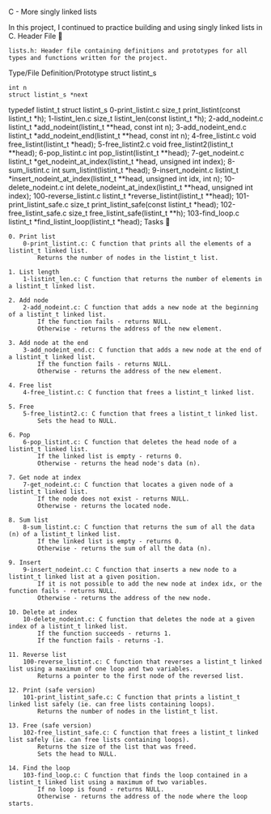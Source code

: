 C - More singly linked lists

In this project, I continued to practice building and using singly linked lists in C.
Header File 📁

    lists.h: Header file containing definitions and prototypes for all types and functions written for the project.

Type/File 	Definition/Prototype
struct listint_s 	

    int n
    struct listint_s *next

typedef listint_t 	struct listint_s
0-print_listint.c 	size_t print_listint(const listint_t *h);
1-listint_len.c 	size_t listint_len(const listint_t *h);
2-add_nodeint.c 	listint_t *add_nodeint(listint_t **head, const int n);
3-add_nodeint_end.c 	listint_t *add_nodeint_end(listint_t **head, const int n);
4-free_listint.c 	void free_listint(listint_t *head);
5-free_listint2.c 	void free_listint2(listint_t **head);
6-pop_listint.c 	int pop_listint(listint_t **head);
7-get_nodeint.c 	listint_t *get_nodeint_at_index(listint_t *head, unsigned int index);
8-sum_listint.c 	int sum_listint(listint_t *head);
9-insert_nodeint.c 	listint_t *insert_nodeint_at_index(listint_t **head, unsigned int idx, int n);
10-delete_nodeint.c 	int delete_nodeint_at_index(listint_t **head, unsigned int index);
100-reverse_listint.c 	listint_t *reverse_listint(listint_t **head);
101-print_listint_safe.c 	size_t print_listint_safe(const listint_t *head);
102-free_listint_safe.c 	size_t free_listint_safe(listint_t **h);
103-find_loop.c 	listint_t *find_listint_loop(listint_t *head);
Tasks 📃

    0. Print list
        0-print_listint.c: C function that prints all the elements of a listint_t linked list.
            Returns the number of nodes in the listint_t list.

    1. List length
        1-listint_len.c: C function that returns the number of elements in a listint_t linked list.

    2. Add node
        2-add_nodeint.c: C function that adds a new node at the beginning of a listint_t linked list.
            If the function fails - returns NULL.
            Otherwise - returns the address of the new element.

    3. Add node at the end
        3-add_nodeint_end.c: C function that adds a new node at the end of a listint_t linked list.
            If the function fails - returns NULL.
            Otherwise - returns the address of the new element.

    4. Free list
        4-free_listint.c: C function that frees a listint_t linked list.

    5. Free
        5-free_listint2.c: C function that frees a listint_t linked list.
            Sets the head to NULL.

    6. Pop
        6-pop_listint.c: C function that deletes the head node of a listint_t linked list.
            If the linked list is empty - returns 0.
            Otherwise - returns the head node's data (n).

    7. Get node at index
        7-get_nodeint.c: C function that locates a given node of a listint_t linked list.
            If the node does not exist - returns NULL.
            Otherwise - returns the located node.

    8. Sum list
        8-sum_listint.c: C function that returns the sum of all the data (n) of a listint_t linked list.
            If the linked list is empty - returns 0.
            Otherwise - returns the sum of all the data (n).

    9. Insert
        9-insert_nodeint.c: C function that inserts a new node to a listint_t linked list at a given position.
            If it is not possible to add the new node at index idx, or the function fails - returns NULL.
            Otherwise - returns the address of the new node.

    10. Delete at index
        10-delete_nodeint.c: C function that deletes the node at a given index of a listint_t linked list.
            If the function succeeds - returns 1.
            If the function fails - returns -1.

    11. Reverse list
        100-reverse_listint.c: C function that reverses a listint_t linked list using a maximum of one loop and two variables.
            Returns a pointer to the first node of the reversed list.

    12. Print (safe version)
        101-print_listint_safe.c: C function that prints a listint_t linked list safely (ie. can free lists containing loops).
            Returns the number of nodes in the listint_t list.

    13. Free (safe version)
        102-free_listint_safe.c: C function that frees a listint_t linked list safely (ie. can free lists containing loops).
            Returns the size of the list that was freed.
            Sets the head to NULL.

    14. Find the loop
        103-find_loop.c: C function that finds the loop contained in a listint_t linked list using a maximum of two variables.
            If no loop is found - returns NULL.
            Otherwise - returns the address of the node where the loop starts.

